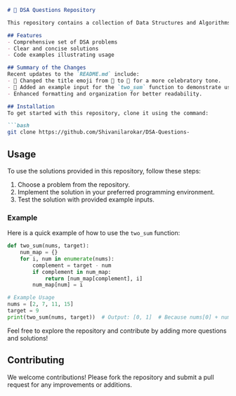 ```markdown
# 🎉 DSA Questions Repository

This repository contains a collection of Data Structures and Algorithms (DSA) questions and their respective solutions, designed to help you enhance your coding skills and understanding of fundamental concepts.

## Features
- Comprehensive set of DSA problems
- Clear and concise solutions
- Code examples illustrating usage

## Summary of the Changes
Recent updates to the `README.md` include:
- 🎉 Changed the title emoji from 🎈 to 🎉 for a more celebratory tone.
- 📜 Added an example input for the `two_sum` function to demonstrate usage clearly.
- Enhanced formatting and organization for better readability.

## Installation
To get started with this repository, clone it using the command:

```bash
git clone https://github.com/Shivanilarokar/DSA-Questions-
```

## Usage
To use the solutions provided in this repository, follow these steps:
1. Choose a problem from the repository.
2. Implement the solution in your preferred programming environment.
3. Test the solution with provided example inputs.

### Example
Here is a quick example of how to use the `two_sum` function:

```python
def two_sum(nums, target):
    num_map = {}
    for i, num in enumerate(nums):
        complement = target - num
        if complement in num_map:
            return [num_map[complement], i]
        num_map[num] = i

# Example Usage
nums = [2, 7, 11, 15]
target = 9
print(two_sum(nums, target))  # Output: [0, 1]  # Because nums[0] + nums[1] == 9
```

Feel free to explore the repository and contribute by adding more questions and solutions!

## Contributing
We welcome contributions! Please fork the repository and submit a pull request for any improvements or additions.
```